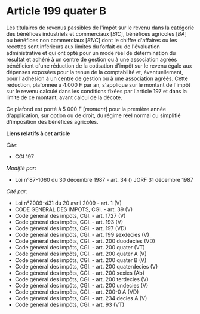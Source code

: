 # Article 199 quater B

Les titulaires de revenus passibles de l'impôt sur le revenu dans la catégorie des bénéfices industriels et commerciaux
[*BIC*], bénéfices agricoles [*BA*] ou bénéfices non commerciaux [*BNC*] dont le chiffre d'affaires ou les recettes sont
inférieurs aux limites du forfait ou de l'évaluation administrative et qui ont opté pour un mode réel de détermination du
résultat et adhéré à un centre de gestion ou à une association agréés bénéficient d'une réduction de la cotisation d'impôt
sur le revenu égale aux dépenses exposées pour la tenue de la comptabilité et, éventuellement, pour l'adhésion à un centre de
gestion ou à une association agréés. Cette réduction, plafonnée à 4.000 F par an, s'applique sur le montant de l'impôt sur le
revenu calculé dans les conditions fixées par l'article 197 et dans la limite de ce montant, avant calcul de la décote.

Ce plafond est porté à 5 000 F [*montant*] pour la première année d'application, sur option ou de droit, du régime réel
normal ou simplifié d'imposition des bénéfices agricoles.

**Liens relatifs à cet article**

_Cite_:

  - CGI 197

_Modifié par_:

  - Loi n°87-1060 du 30 décembre 1987 - art. 34 () JORF 31 décembre 1987

_Cité par_:

  - Loi n°2009-431 du 20 avril 2009 - art. 1 (V)
  - CODE GENERAL DES IMPOTS, CGI. - art. 39 (V)
  - Code général des impôts, CGI. - art. 1727 (V)
  - Code général des impôts, CGI. - art. 193 (V)
  - Code général des impôts, CGI. - art. 197 (VD)
  - Code général des impôts, CGI. - art. 199 sexdecies (V)
  - Code général des impôts, CGI. - art. 200 duodecies (VD)
  - Code général des impôts, CGI. - art. 200 quater (VT)
  - Code général des impôts, CGI. - art. 200 quater A (V)
  - Code général des impôts, CGI. - art. 200 quater B (V)
  - Code général des impôts, CGI. - art. 200 quaterdecies (V)
  - Code général des impôts, CGI. - art. 200 sexies (Ab)
  - Code général des impôts, CGI. - art. 200 terdecies (V)
  - Code général des impôts, CGI. - art. 200 undecies (V)
  - Code général des impôts, CGI. - art. 200-0 A (VD)
  - Code général des impôts, CGI. - art. 234 decies A (V)
  - Code général des impôts, CGI. - art. 93 (VT)
